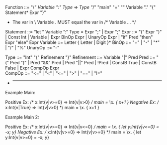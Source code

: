 Function ::=
    "/*"    Variable ":" Type => Type   "*/"
    "main" "=" "\" Variable "." "{"    Statement*   Expr    "}" 

- The var in \ Variable . MUST equal the var in /* Variable ... */

Statement ::= “let ” Variable ”:” Type = Expr ";" | Expr ";"
Expr ::= "(" Expr ")" | Const Int | Variable | Expr BinOp Expr | UnaryOp Expr | "if" Pred "then" Expr "else" Expr
Variable ::= Letter { Letter | Digit }*
BinOp ::= "+" | "-" | "*" | "/" | "%"
UnaryOp ::= "-" 

Type ::= "Int" "{"    Refinement   "}"
Refinement ::= Variable "|" Pred
Pred ::= "(" Pred ")" | Pred "&&" Pred | Pred "||" Pred | !Pred | ConstB True | ConstB False | Expr CompOp Expr  
CompOp ::= "<=" | "<" | "<=" | ">" | "==" | "!="


* ----------------------------------------------------------------------------
Example Main:

Positive Ex: /* x:Int{v|v>=0} => Int{v|v>0} */ main = \x. { x+1 }
Negative Ex: /* x:Int{v|True} => Int{v|v>0} */ main = \x. { x+1 }

Example Main 2:

Positive Ex: /* x:Int{v|v>=0} => Int{v|v<=0} */ main = \x. { let y:Int{v|v<=0} = -x; y}
Negative Ex: /* x:Int{v|v>=0} => Int{v|v>=0} */ main = \x. { let y:Int{v|v>=0} = -x; y}